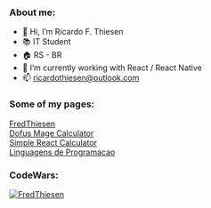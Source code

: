### About me:

- 👋 Hi, I’m Ricardo F. Thiesen
- 📚 IT Student
- 🏠 RS - BR
- 🌱 I’m currently working with React / React Native
- 📫 ricardothiesen@outlook.com

### Some of my pages:

[FredThiesen](https://fredthiesen.github.io)<br />
[Dofus Mage Calculator](https://fredthiesen.github.io/dofus-mage-calculator)<br />
[Simple React Calculator](https://fredthiesen.github.io/Simple-React-Calculator)<br />
[Linguagens de Programacao](https://fredthiesen.github.io/linguagens-de-programacao)<br />

### CodeWars:

[![FredThiesen](https://www.codewars.com/users/FredThiesen/badges/large)](https://www.codewars.com/users/FredThiesen)
